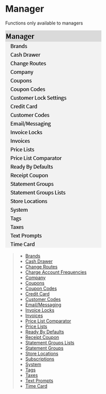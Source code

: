 # Manager

Functions only available to managers

![Manager](../../.attachments/Documentation/Manager.png "Manager")

> - [Brands](Manager/Brands.md)
> - [Cash Drawer](Manager/Cash-Drawer.md)
> - [Change Routes](Manager/Change-Routes.md)
> - [Charge Account Frequencies](Manager/Charge-Account-Frequencies.md)
> - [Company](Manager/Company.md)
> - [Coupons](Manager/Coupons.md)
> - [Coupon Codes](Manager/Coupon-Codes.md)
> - [Credit Card](Manager/Credit-Card.md)
> - [Customer Codes](Manager/Customer-Codes.md)
> - [Email/Messaging](Manager/Email%257CMessaging.md)
> - [Invoice Locks](Manager/Invoice-Locks.md)
> - [Invoices](Manager/Invoices.md)
> - [Price List Comparator](Manager/Price-List-Comparator.md)
> - [Price Lists](Manager/Price-Lists.md)
> - [Ready By Defaults](Manager/Ready-By-Defaults.md)
> - [Receipt Coupon](Manager/Receipt-Coupon.md)
> - [Statement Groups Lists](Manager/Statement-Groups-Lists.md)
> - [Statement Groups](Manager/Statement-Groups.md)
> - [Store Locations](Manager/Store-Locations.md)
> - [Subscriptions](Manager/Subscriptions.md)
> - [System](Manager/System.md)
> - [Tags](Manager/Tags.md)
> - [Taxes](Manager/Taxes.md)
> - [Text Prompts](Manager/Text-Prompts.md)
> - [Time Card](Manager/Time-Card.md)